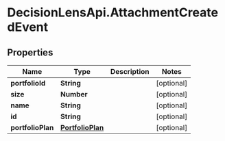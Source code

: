 # DecisionLensApi.AttachmentCreatedEvent

## Properties
Name | Type | Description | Notes
------------ | ------------- | ------------- | -------------
**portfolioId** | **String** |  | [optional] 
**size** | **Number** |  | [optional] 
**name** | **String** |  | [optional] 
**id** | **String** |  | [optional] 
**portfolioPlan** | [**PortfolioPlan**](PortfolioPlan.md) |  | [optional] 



